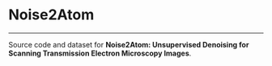 # Noise2Atom

----

Source code and dataset for __Noise2Atom: Unsupervised Denoising for Scanning Transmission Electron Microscopy Images__.






